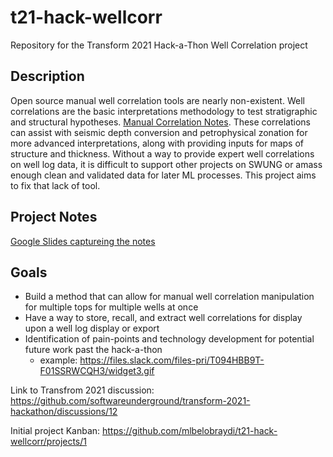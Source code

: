 # t21-hack-wellcorr
Repository for the Transform 2021 Hack-a-Thon Well Correlation project

## Description
Open source manual well correlation tools are nearly non-existent. Well correlations are the basic interpretations methodology to test stratigraphic and structural hypotheses. [Manual Correlation Notes](https://github.com/mlbelobraydi/t21-hack-wellcorr/wiki/Manual-Well-Correlation). These correlations can assist with seismic depth conversion and petrophysical zonation for more advanced interpretations, along with providing inputs for maps of structure and thickness. Without a way to provide expert well correlations on well log data, it is difficult to support other projects on SWUNG or amass enough clean and validated data for later ML processes. This project aims to fix that lack of tool. 

## Project Notes
[Google Slides captureing the notes](https://docs.google.com/presentation/d/1Tuu-TL_DTL85YHTApIHH3we85x6Qe7v2NUo67wLvCgA/edit?usp=sharing)

## Goals
- Build a method that can allow for manual well correlation manipulation for multiple tops for multiple wells at once
- Have a way to store, recall, and extract well correlations for display upon a well log display or export
- Identification of pain-points and technology development for potential future work past the hack-a-thon
  - example: https://files.slack.com/files-pri/T094HBB9T-F01SSRWCQH3/widget3.gif


Link to Transfrom 2021 discussion: https://github.com/softwareunderground/transform-2021-hackathon/discussions/12

Initial project Kanban: https://github.com/mlbelobraydi/t21-hack-wellcorr/projects/1
